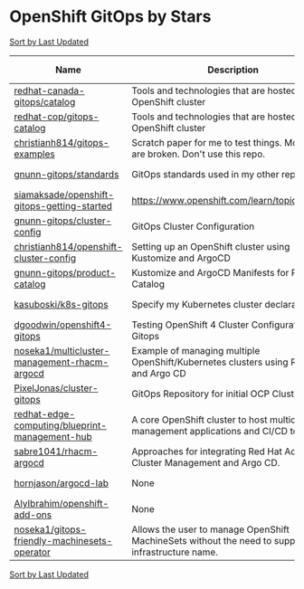 # OpenShift GitOps by Stars

[Sort by Last Updated](OpenShift%20GitOps.Last%20Updated.md)

Name | Description | Last Updated | Stars 
--- | --- | --- | --- 
[redhat-canada-gitops/catalog](https://github.com/redhat-cop/gitops-catalog) | Tools and technologies that are hosted on an OpenShift cluster | 2022-04-01 | 121 
[redhat-cop/gitops-catalog](https://github.com/redhat-cop/gitops-catalog) | Tools and technologies that are hosted on an OpenShift cluster | 2022-04-01 | 121 
[christianh814/gitops-examples](https://github.com/christianh814/gitops-examples) | Scratch paper for me to test things. Most things are broken. Don't use this repo. | 2022-03-04 | 66 
[gnunn-gitops/standards](https://github.com/gnunn-gitops/standards) | GitOps standards used in my other repos | 2021-09-29 | 58 
[siamaksade/openshift-gitops-getting-started](https://github.com/siamaksade/openshift-gitops-getting-started) | https://www.openshift.com/learn/topics/gitops/ | 2022-03-16 | 46 
[gnunn-gitops/cluster-config](https://github.com/gnunn-gitops/cluster-config) | GitOps Cluster Configuration | 2022-03-28 | 30 
[christianh814/openshift-cluster-config](https://github.com/christianh814/openshift-cluster-config) | Setting up an OpenShift cluster using Kustomize and ArgoCD | 2021-10-18 | 26 
[gnunn-gitops/product-catalog](https://github.com/gnunn-gitops/product-catalog) | Kustomize and ArgoCD Manifests for Product Catalog | 2022-03-28 | 26 
[kasuboski/k8s-gitops](https://github.com/kasuboski/k8s-gitops) | Specify my Kubernetes cluster declaratively | 2022-04-03 | 24 
[dgoodwin/openshift4-gitops](https://github.com/dgoodwin/openshift4-gitops) | Testing OpenShift 4 Cluster Configuration With Gitops | 2020-02-11 | 17 
[noseka1/multicluster-management-rhacm-argocd](https://github.com/noseka1/multicluster-management-rhacm-argocd) | Example of managing multiple OpenShift/Kubernetes clusters using RHACM and Argo CD | 2021-11-08 | 16 
[PixelJonas/cluster-gitops](https://github.com/PixelJonas/cluster-gitops) | GitOps Repository for initial OCP Cluster | 2022-04-03 | 9 
[redhat-edge-computing/blueprint-management-hub](https://github.com/redhat-edge-computing/blueprint-management-hub) | A core OpenShift cluster to host multicluster management applications and CI/CD tools | 2021-04-22 | 8 
[sabre1041/rhacm-argocd](https://github.com/sabre1041/rhacm-argocd) | Approaches for integrating Red Hat Advanced Cluster Management and Argo CD. | 2021-11-12 | 6 
[hornjason/argocd-lab](https://github.com/hornjason/argocd-lab) | None | 2020-12-21 | 5 
[AlyIbrahim/openshift-add-ons](https://github.com/AlyIbrahim/openshift-add-ons) | None | 2022-01-14 | 2 
[noseka1/gitops-friendly-machinesets-operator](https://github.com/noseka1/gitops-friendly-machinesets-operator) | Allows the user to manage OpenShift MachineSets without the need to supply the infrastructure name. | 2021-12-20 | 1 

[Sort by Last Updated](OpenShift%20GitOps.Last%20Updated.md)